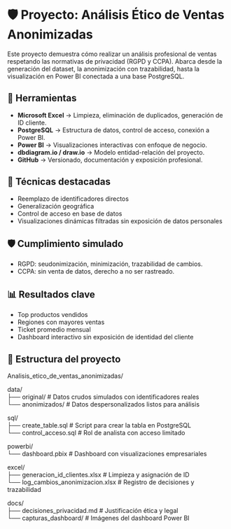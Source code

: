 # 🛡️ Proyecto: Análisis Ético de Ventas Anonimizadas

Este proyecto demuestra cómo realizar un análisis profesional de ventas respetando las normativas de privacidad (RGPD y CCPA). Abarca desde la generación del dataset, la anonimización con trazabilidad, hasta la visualización en Power BI conectada a una base PostgreSQL.

## 🧰 Herramientas
- **Microsoft Excel** → Limpieza, eliminación de duplicados, generación de ID cliente.
- **PostgreSQL** → Estructura de datos, control de acceso, conexión a Power BI.
- **Power BI** → Visualizaciones interactivas con enfoque de negocio.
- **dbdiagram.io / draw.io** → Modelo entidad-relación del proyecto.
- **GitHub** → Versionado, documentación y exposición profesional.

## 🧪 Técnicas destacadas
- Reemplazo de identificadores directos
- Generalización geográfica
- Control de acceso en base de datos
- Visualizaciones dinámicas filtradas sin exposición de datos personales

## 🛡️ Cumplimiento simulado
- RGPD: seudonimización, minimización, trazabilidad de cambios.
- CCPA: sin venta de datos, derecho a no ser rastreado.

## 📊 Resultados clave
- Top productos vendidos
- Regiones con mayores ventas
- Ticket promedio mensual
- Dashboard interactivo sin exposición de identidad del cliente

## 📂 Estructura del proyecto
Analisis_etico_de_ventas_anonimizadas/  

data/  
├── original/    # Datos crudos simulados con identificadores reales  
└── anonimizados/    # Datos despersonalizados listos para análisis  

sql/  
├── create_table.sql     # Script para crear la tabla en PostgreSQL  
└── control_acceso.sql   # Rol de analista con acceso limitado  

powerbi/  
└── dashboard.pbix       # Dashboard con visualizaciones empresariales  

excel/  
├── generacion_id_clientes.xlsx   # Limpieza y asignación de ID  
└── log_cambios_anonimizacion.xlsx # Registro de decisiones y trazabilidad  

docs/  
├── decisiones_privacidad.md      # Justificación ética y legal  
└── capturas_dashboard/           # Imágenes del dashboard Power BI  

